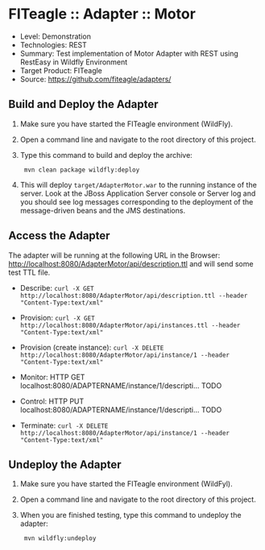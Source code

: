 FITeagle :: Adapter :: Motor
=============================
- Level: Demonstration
- Technologies: REST
- Summary: Test implementation of Motor Adapter with REST using RestEasy in Wildfly Environment
- Target Product: FITeagle
- Source: <https://github.com/fiteagle/adapters/>

Build and Deploy the Adapter
----------------------------

1. Make sure you have started the FITeagle environment (WildFly).
2. Open a command line and navigate to the root directory of this project.
3. Type this command to build and deploy the archive:

        mvn clean package wildfly:deploy

4. This will deploy `target/AdapterMotor.war` to the running instance of the server. Look at the JBoss Application Server console or Server log and you should see log messages corresponding to the deployment of the message-driven beans and the JMS destinations.

Access the Adapter
------------------

The adapter will be running at the following URL in the Browser: <http://localhost:8080/AdapterMotor/api/description.ttl> and will send some test TTL file.

 * Describe:
`curl -X GET http://localhost:8080/AdapterMotor/api/description.ttl --header "Content-Type:text/xml"`

 * Provision:
`curl -X GET http://localhost:8080/AdapterMotor/api/instances.ttl --header "Content-Type:text/xml"`

 * Provision (create instance):
`curl -X DELETE http://localhost:8080/AdapterMotor/api/instance/1 --header "Content-Type:text/xml"`

 * Monitor: HTTP GET localhost:8080/ADAPTERNAME/instance/1/descripti...
TODO

 * Control: HTTP PUT localhost:8080/ADAPTERNAME/instance/1/descripti...
TODO

 * Terminate:
`curl -X DELETE http://localhost:8080/AdapterMotor/api/instance/1 --header "Content-Type:text/xml"`



Undeploy the Adapter
--------------------

1. Make sure you have started the FITeagle environment (WildFyl).
2. Open a command line and navigate to the root directory of this project.
3. When you are finished testing, type this command to undeploy the adapter:

        mvn wildfly:undeploy

